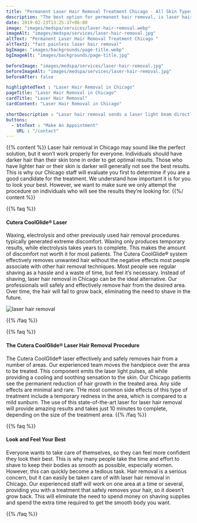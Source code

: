 ```yaml
---
title: "Permanent Laser Hair Removal Treatment Chicago - All Skin Types"
description: "The best option for permanent hair removal, is laser hair removal at our state of the art Chicago Medspa.  Success with all skin tones, black, brown, white-pale white tones"
date: 2019-02-23T13:25:37+06:00
image: "images/medspa/services/laser-hair-removal.webp"
imageAlt: "images/medspa/services/laser-hair-removal.jpg"
altText: "Permanent Laser Hair Removal Treatment Chicago "
altText2: "fast painless laser hair removal"
bgImage: "images/backgrounds/page-title.webp"
bgImageAlt: "images/backgrounds/page-title.jpg"

beforeImage: "images/medspa/services/laser-hair-removal.jpg"
beforeImageAlt: "images/medspa/services/laser-hair-removal.jpg"
beforeAfter: false

highlightedText : "Laser Hair Removal in Chicago"
pageTitle: "Laser Hair Removal in Chicago"
cardTitle: "Laser Hair Removal"
cardContent: "Laser Hair Removal in Chicago"

shortDescription : "Laser hair removal sends a laser light beam directly into the hair follicles. The energy from these lasers kills the root, but doesn’t injure the surrounding skin. Patients who undergo laser hair removal in Chicago often need to make multiple appointments to eliminate all of the hair during the growth stages. Hair grows in stages, which means not all follicles will be at the same stage at the exact same time. Most patients see the results they want in six treatments or fewer. Some individuals may feel some tingling or mild discomfort, but in general, this process is quite gentle. Most patients can resume their daily activities right after their treatment. There’s no need to take any downtime."
buttons:
  - btnText : "Make An Appointment"
    URL : "/contact"
---
```


{{% content %}}
Laser hair removal in Chicago may sound like the perfect solution, but it won’t work properly for everyone. Individuals should have darker hair than their skin tone in order to get optimal results. Those who have lighter hair or their skin is darker will generally not see the best results. This is why our Chicago staff will evaluate you first to determine if you are a good candidate for the treatment. We understand how important it is for you to look your best. However, we want to make sure we only attempt the procedure on individuals who will see the results they’re looking for.
{{%/ content %}}

{{% faq %}}

#### Cutera CoolGlide® Laser

Waxing, electrolysis and other previously used hair removal procedures typically generated extreme discomfort. Waxing only produces temporary results, while electrolysis takes years to complete. This makes the amount of discomfort not worth it for most patients. The Cutera CoolGlide® system effectively removes unwanted hair without the negative effects most people associate with other hair removal techniques. Most people see regular shaving as a hassle and a waste of time, but feel it’s necessary. Instead of shaving, laser hair removal in Chicago can be the ideal alternative. Our professionals will safely and effectively remove hair from the desired area. Over time, the hair will fail to grow back, eliminating the need to shave in the future.

![laser hair removal](../../images/medspa/laser-hair-removal.png "Logo Title Text 1")

{{% /faq %}}

{{% faq %}}

#### The Cutera CoolGlide® Laser Hair Removal Procedure
The Cutera CoolGlide® laser effectively and safely removes hair from a number of areas. Our experienced team moves the handpiece over the area to be treated. This component emits the laser light pulses, all while providing a cooling and soothing sensation to the skin. Our Chicago patients see the permanent reduction of hair growth in the treated area. Any side effects are minimal and rare. THe most common side effects of this type of treatment include a temporary redness in the area, which is compared to a mild sunburn. The use of this state-of-the-art laser for laser hair removal will provide amazing results and takes just 10 minutes to complete, depending on the size of the treatment area.
{{% /faq %}}

{{% faq %}}

#### Look and Feel Your Best
Everyone wants to take care of themselves, so they can feel more confident they look their best. This is why many people take the time and effort to shave to keep their bodies as smooth as possible, especially women. However, this can quickly become a tedious task. Hair removal is a serious concern, but it can easily be taken care of with laser hair removal in Chicago. Our experienced staff will work on one area at a time or several, providing you with a treatment that safely removes your hair, so it doesn’t grow back. This will eliminate the need to spend money on shaving supplies and spend the extra time required to get the smooth body you want.

{{% /faq %}}